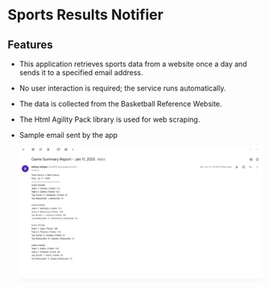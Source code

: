 # Sports Results Notifier

## Features
* This application retrieves sports data from a website once a day and sends it to a specified email address.

* No user interaction is required; the service runs automatically.

* The data is collected from the Basketball Reference Website.

* The Html Agility Pack library is used for web scraping.

* Sample email sent by the app

    ![Screenshot](/images/SampleEmailSent.png)
